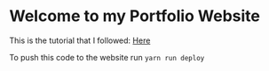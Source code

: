 # Welcome to my Portfolio Website

This is the tutorial that I followed: [Here](https://www.youtube.com/watch?v=7WwtzsSHdpI)

To push this code to the website run
`yarn run deploy`